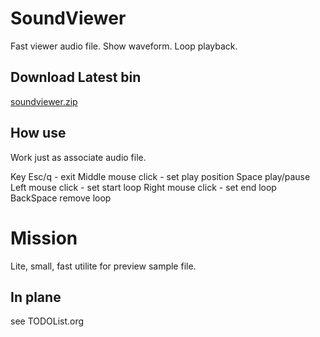 # SoundViewer
Fast viewer audio file. Show waveform. Loop playback.

## Download Latest bin
[soundviewer.zip](https://raw.githubusercontent.com/rty65tt/soundviewer/master/RELEASE/soundviewer.zip)

## How use
Work just as associate audio file.

Key Esc/q - exit
Middle mouse click - set play position
Space play/pause
Left mouse click - set start loop
Right mouse click - set end loop
BackSpace remove loop


# Mission
Lite, small, fast utilite for preview sample file.

## In plane
see TODOList.org
